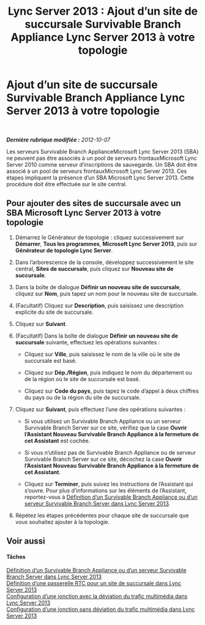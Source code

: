 ﻿---
title: >
  Lync Server 2013 : Ajout d’un site de succursale Survivable Branch Appliance Lync Server 2013 à votre topologie
TOCTitle: Ajout d’un site de succursale Survivable Branch Appliance Lync Server 2013 à votre topologie
ms:assetid: d3142a37-4606-456d-8ea9-6cc0e51e55f3
ms:mtpsurl: https://technet.microsoft.com/fr-fr/library/JJ721896(v=OCS.15)
ms:contentKeyID: 49891557
ms.date: 05/20/2016
mtps_version: v=OCS.15
ms.translationtype: HT
---

# Ajout d’un site de succursale Survivable Branch Appliance Lync Server 2013 à votre topologie

 

_**Dernière rubrique modifiée :** 2012-10-07_

Les serveurs Survivable Branch ApplianceMicrosoft Lync Server 2013 (SBA) ne peuvent pas être associés à un pool de serveurs frontauxMicrosoft Lync Server 2010 comme serveur d’inscriptions de sauvegarde. Un SBA doit être associé à un pool de serveurs frontauxMicrosoft Lync Server 2013. Ces étapes impliquent la présence d’un SBA Microsoft Lync Server 2013. Cette procédure doit être effectuée sur le site central.

## Pour ajouter des sites de succursale avec un SBA Microsoft Lync Server 2013 à votre topologie

1.  Démarrez le Générateur de topologie : cliquez successivement sur **Démarrer**, **Tous les programmes**, **Microsoft Lync Server 2013**, puis sur **Générateur de topologie Lync Server**.

2.  Dans l’arborescence de la console, développez successivement le site central, **Sites de succursale**, puis cliquez sur **Nouveau site de succursale**.

3.  Dans la boîte de dialogue **Définir un nouveau site de succursale**, cliquez sur **Nom**, puis tapez un nom pour le nouveau site de succursale.

4.  (Facultatif) Cliquez sur **Description**, puis saisissez une description explicite du site de succursale.

5.  Cliquez sur **Suivant**.

6.  (Facultatif) Dans la boîte de dialogue **Définir un nouveau site de succursale** suivante, effectuez les opérations suivantes :
    
      - Cliquez sur **Ville**, puis saisissez le nom de la ville où le site de succursale est basé.
    
      - Cliquez sur **Dép./Région**, puis indiquez le nom du département ou de la région où le site de succursale est basé.
    
      - Cliquez sur **Code du pays**, puis tapez le code d’appel à deux chiffres du pays ou de la région du site de succursale.

7.  Cliquez sur **Suivant**, puis effectuez l’une des opérations suivantes :
    
      - Si vous utilisez un Survivable Branch Appliance ou un serveur Survivable Branch Server sur ce site, vérifiez que la case **Ouvrir l’Assistant Nouveau Survivable Branch Appliance à la fermeture de cet Assistant** est cochée.
    
      - Si vous n’utilisez pas de Survivable Branch Appliance ou de serveur Survivable Branch Server sur ce site, décochez la case **Ouvrir l’Assistant Nouveau Survivable Branch Appliance à la fermeture de cet Assistant**.
    
      - Cliquez sur **Terminer**, puis suivez les instructions de l’Assistant qui s’ouvre. Pour plus d’informations sur les éléments de l’Assistant, reportez-vous à [Définition d’un Survivable Branch Appliance ou d’un serveur Survivable Branch Server dans Lync Server 2013](lync-server-2013-define-a-survivable-branch-appliance-or-server.md).

8.  Répétez les étapes précédentes pour chaque site de succursale que vous souhaitez ajouter à la topologie.

## Voir aussi

#### Tâches

[Définition d’un Survivable Branch Appliance ou d’un serveur Survivable Branch Server dans Lync Server 2013](lync-server-2013-define-a-survivable-branch-appliance-or-server.md)  
[Définition d’une passerelle RTC pour un site de succursale dans Lync Server 2013](lync-server-2013-define-a-pstn-gateway-for-a-branch-site.md)  
[Configuration d’une jonction avec la déviation du trafic multimédia dans Lync Server 2013](lync-server-2013-configure-a-trunk-with-media-bypass.md)  
[Configuration d’une jonction sans déviation du trafic multimédia dans Lync Server 2013](lync-server-2013-configure-a-trunk-without-media-bypass.md)

